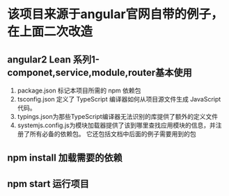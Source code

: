 # 该项目来源于angular官网自带的例子，在上面二次改造

## angular2 Lean 系列1-componet,service,module,router基本使用
 1. package.json 标记本项目所需的 npm 依赖包
 2. tsconfig.json 定义了 TypeScript 编译器如何从项目源文件生成 JavaScript 代码。
 3. typings.json为那些TypeScript编译器无法识别的库提供了额外的定义文件
 4. systemjs.config.js为模块加载器提供了该到哪里查找应用模块的信息，并注册了所有必备的依赖包。 它还包括文档中后面的例子需要用到的包

## npm install 加载需要的依赖
## npm start  运行项目


